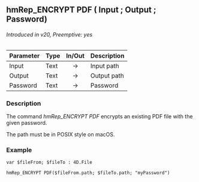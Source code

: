 ## hmRep_ENCRYPT PDF ( Input ; Output ; Password)
###### Introduced in v20, Preemptive: yes

|Parameter|Type|In/Out|Description
|---|---|:---:|---
|Input|Text|→|Input path
|Output|Text|→|Output path
|Password|Text|→|Password

### Description
The command *hmRep_ENCRYPT PDF* encrypts an existing PDF file with the given password.

The path must be in POSIX style on macOS.

### Example

```4d
var $fileFrom; $fileTo : 4D.File

hmRep_ENCRYPT PDF($fileFrom.path; $fileTo.path; "myPassword")

```
